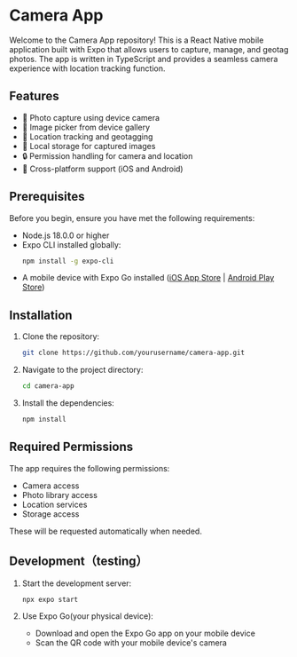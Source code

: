 # Camera App

Welcome to the Camera App repository! This is a React Native mobile application built with Expo that allows users to capture, manage, and geotag photos. The app is written in TypeScript and provides a seamless camera experience with location tracking function.

## Features

- 📸 Photo capture using device camera
- 📱 Image picker from device gallery
- 📍 Location tracking and geotagging
- 💾 Local storage for captured images
- 🔒 Permission handling for camera and location
- 📱 Cross-platform support (iOS and Android)

## Prerequisites

Before you begin, ensure you have met the following requirements:

- Node.js 18.0.0 or higher
- Expo CLI installed globally:
  ```bash
  npm install -g expo-cli
  ```
- A mobile device with Expo Go installed ([iOS App Store](https://apps.apple.com/app/expo-go/id982107779) | [Android Play Store](https://play.google.com/store/apps/details?id=host.exp.exponent))


## Installation

1. Clone the repository:
   ```bash
   git clone https://github.com/yourusername/camera-app.git
   ```

2. Navigate to the project directory:
   ```bash
   cd camera-app
   ```

3. Install the dependencies:
   ```bash
   npm install
   ```


## Required Permissions

The app requires the following permissions:
- Camera access
- Photo library access
- Location services
- Storage access

These will be requested automatically when needed.

## Development（testing）

1. Start the development server:
   ```bash
   npx expo start
   ```

2. Use Expo Go(your physical device):
   - Download and open the Expo Go app on your mobile device
   - Scan the QR code with your mobile device's camera





